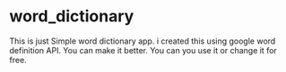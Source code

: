 # word_dictionary
This is just Simple word dictionary app. i created this using google word definition API. You can make it better.
You can you use it or change it for free.

